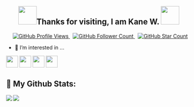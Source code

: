 <h2 align="center"><img src="https://media.giphy.com/media/gM5qFksULw54NMWyry/giphy.gif" width="50"/>Thanks for visiting, I am Kane W. <img src="https://media.giphy.com/media/MAcwFESy7wH8skZyVi/giphy.gif" width="50"/></h2>

<p align="center">
    <span>&nbsp;</span>
    <a href="https://github.com/kanew071/kanew071">
        <img src="https://pageview.vercel.app/?github_user=kanew071" alt="GitHub Profile Views" />
    </a>
    <span>&nbsp;</span>
    <a href="https://github.com/kanew071?tab=followers">
        <img src="https://img.shields.io/github/followers/kanew071?label=follow&style=flat&color=yellowgreen&logo=github" alt="GitHub Follower Count" />
    </a>
    <span>&nbsp;</span>
    <a href="https://github.com/kanew071?tab=stars">
        <img src="https://img.shields.io/github/stars/kanew071?style=flat&color=yellowgreen&logo=github" alt="GitHub Star Count" />
    </a>
</p>

- 👀 I’m interested in ...
<p>
    <img src="https://img.shields.io/badge/Blockchain.com-121d33?flat=plastic&logo=blockchain.com&logoColor=white" height="32" />
    <img src="https://img.shields.io/badge/Bitcoin-F7931a?flat=plastic&logo=bitcoin&logoColor=white" height="32" />
    <img src="https://img.shields.io/badge/Ethereum-3c3c3d?flat=plastic&logo=ethereum&logoColor=white" height="32" />
    <img src="https://img.shields.io/badge/Solidity-363636?flat=plastic&logo=Solidity&logoColor=white" height="32" />
</p>

## 🥇 My Github Stats:
<div>
    <a href="https://github-readme-stats.vercel.app/api?username=kanew071&show_icons=true&theme=tokyonight">
        <img align="left" src="https://github-readme-stats.vercel.app/api?username=kanew071&show_icons=true&theme=tokyonight" />
    </a>
    <a href="https://github-readme-stats.vercel.app/api/top-langs?username=kanew071&theme=tokyonight">
        <img aligh="left" src="https://github-readme-stats.vercel.app/api/top-langs?username=kanew071&theme=tokyonight" />
    </a>
</div>

<!---
- 🌱 I’m currently learning ...
- 💞️ I’m looking to collaborate on ...
- 📫 How to reach me ...

kanew071/kanew071 is a ✨ special ✨ repository because its `README.md` (this file) appears on your GitHub profile.
You can click the Preview link to take a look at your changes.
--->

